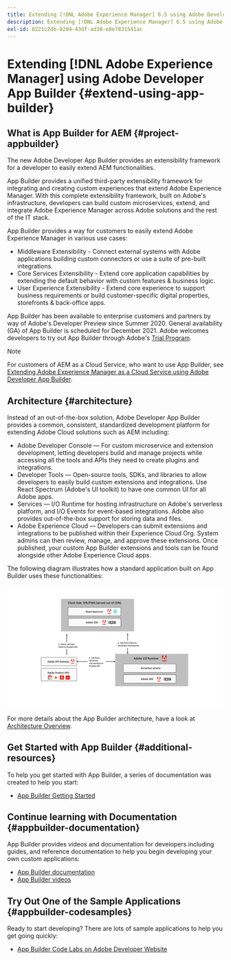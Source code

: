 ```yaml
---
title: Extending [!DNL Adobe Experience Manager] 6.5 using Adobe Developer App Builder.
description: Extending [!DNL Adobe Experience Manager] 6.5 using Adobe Developer App Builder.
exl-id: 8221c2db-82d4-43df-ad38-e8e7831541ac
---
```

# Extending [!DNL Adobe Experience Manager] using Adobe Developer App Builder {#extend-using-app-builder}

## What is App Builder for AEM {#project-appbuilder}

The new Adobe Developer App Builder provides an extensibility framework for a developer to easily extend AEM functionalities. 

App Builder provides a unified third-party extensibility framework for integrating and creating custom experiences that extend Adobe Experience Manager. With this complete extensibility framework, built on Adobe's infrastructure, developers can build custom microservices, extend, and integrate Adobe Experience Manager across Adobe solutions and the rest of the IT stack.

App Builder provides a way for customers to easily extend Adobe Experience Manager in various use cases:

* Middleware Extensibility - Connect external systems with Adobe applications building custom connectors or use a suite of pre-built integrations.
* Core Services Extensibility - Extend core application capabilities by extending the default behavior with custom features & business logic.
* User Experience Extensibility - Extend core experience to support business requirements or build customer-specific digital properties, storefronts & back-office apps.

App Builder has been available to enterprise customers and partners by way of Adobe's Developer Preview since Summer 2020. General availability (GA) of App Builder is scheduled for December 2021. Adobe welcomes developers to try out App Builder through Adobe's [Trial Program](https://developer.adobe.com/app-builder/trial/).

>[!NOTE]
>
>For customers of AEM as a Cloud Service, who want to use App Builder, see [Extending Adobe Experience Manager as a Cloud Service using Adobe Developer App Builder](https://experienceleague.adobe.com/docs/experience-manager-65/developing/extending-aem/app-builder.html).

## Architecture {#architecture}

Instead of an out-of-the-box solution, Adobe Developer App Builder provides a common, consistent, standardized development platform for extending Adobe Cloud solutions such as AEM including:

* Adobe Developer Console — For custom microservice and extension development, letting developers build and manage projects while accessing all the tools and APIs they need to create plugins and integrations. 
* Developer Tools — Open-source tools, SDKs, and libraries to allow developers to easily build custom extensions and integrations. Use React Spectrum (Adobe's UI toolkit) to have one common UI for all Adobe apps. 
* Services — I/O Runtime for hosting infrastructure on Adobe's serverless platform, and I/O Events for event-based integrations. Adobe also provides out-of-the-box support for storing data and files. 
* Adobe Experience Cloud — Developers can submit extensions and integrations to be published within their Experience Cloud Org. System admins can then review, manage, and approve these extensions. Once published, your custom App Builder extensions and tools can be found alongside other Adobe Experience Cloud apps.

The following diagram illustrates how a standard application built on App Builder uses these functionalities:

![Architecture](assets/appbuilder-architecture.jpg)

For more details about the App Builder architecture, have a look at [Architecture Overview](https://developer.adobe.com/app-builder/docs/guides/).

## Get Started with App Builder {#additional-resources}

To help you get started with App Builder, a series of documentation was created to help you start:

* [App Builder Getting Started](https://developer.adobe.com/app-builder/docs/getting_started/)

## Continue learning with Documentation {#appbuilder-documentation}

App Builder provides videos and documentation for developers including guides, and reference documentation to help you begin developing your own custom applications:

* [App Builder documentation](https://developer.adobe.com/app-builder/docs/overview/)
* [App Builder videos](https://www.youtube.com/playlist?list=PLcVEYUqU7VRfDij-Jbjyw8S8EzW073F_o)

## Try Out One of the Sample Applications {#appbuilder-codesamples}

Ready to start developing? There are lots of sample applications to help you get going quickly:

* [App Builder Code Labs on Adobe Developer Website](https://developer.adobe.com/app-builder/docs/resources/)

